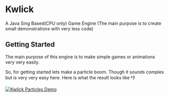 # Kwlick
A Java Sing Based(CPU only) Game Engine (The main purpose is to create small demonstrations with very less code)


## Getting Started

The main purpose of this engine is to make simple games or animations very very easily.

So, for getting started lets make a particle boom.
Though it sounds comples but is very very easy here.
Here is what the result looks like 👎

[![Kwlick Particles Demo](https://res.cloudinary.com/marcomontalbano/image/upload/v1622711748/video_to_markdown/images/youtube--1ENgz4ZAB1Q-c05b58ac6eb4c4700831b2b3070cd403.jpg)](https://youtu.be/1ENgz4ZAB1Q "Kwlick Particles Demo")
